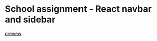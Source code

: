 # School assignment - React navbar and sidebar

[preview]([url](https://raw.githubusercontent.com/LinneaToth/first_react/refs/heads/main/preview.jpg?token=GHSAT0AAAAAADDA2X37HYRYKX57HAX33TAQ2BFSQGA))
